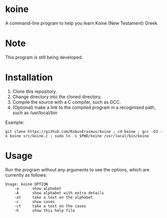 # koine
A command-line program to help you learn Koine (New Testament) Greek

# Note
This program is still being developed.

# Installation
1) Clone this repository.
2) Change directory into the cloned directory.
3) Compile the source with a C compiler, such as GCC.
4) (Optional) make a link to the compiled program in a recoginised path, such as /usr/local/bin

Example:
```
git clone https://github.com/KobusErasmus/koine ; cd koine ; gcc -O3 -o koine src/koine.c ; sudo ln -s $PWD/koine /usr/local/bin/koine
```

# Usage
Run the program without any arguments to see the options, which
are currently as follows:
```
Usage: koine OPTION
    -a      show alphabet
    -A      show alphabet with extra details
    -at     take a test on the alphabet
    -c      show cases
    -ct     take a test on the cases
    -h      show this help file
```
